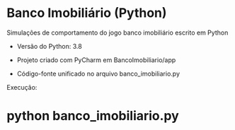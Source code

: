 # Banco Imobiliário (Python)
Simulações de comportamento do jogo banco imobiliário escrito em Python


- Versão do Python: 3.8

- Projeto criado com PyCharm em BancoImobiliario/app

- Código-fonte unificado no arquivo banco_imobiliario.py

Execução:

# python banco_imobiliario.py
